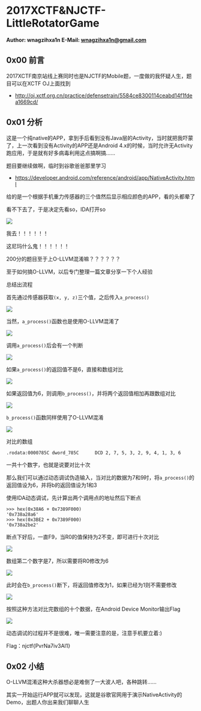 # 2017XCTF&NJCTF-LittleRotatorGame

**Author: wnagzihxa1n
E-Mail: wnagzihxa1n@gmail.com**

## 0x00 前言
2017XCTF南京站线上赛同时也是NJCTF的Mobile题，一度做的我怀疑人生，题目可以在XCTF OJ上面找到
- http://oj.xctf.org.cn/practice/defensetrain/5584ce8300114ceabd14f1fdea1669cd/

## 0x01 分析
这是一个纯native的APP，拿到手后看到没有Java层的Activity，当时就把我吓蒙了，上一次看到没有Activity的APP还是Android 4.x的时候，当时允许无Activity跑应用，于是就有好多病毒利用这点搞啊搞......

题目要继续做啊，临时到谷歌爸爸那里学习
- https://developer.android.com/reference/android/app/NativeActivity.html

给的是一个根据手机重力传感器的三个值然后显示相应颜色的APP，看的头都晕了

看不下去了，于是决定先看so，IDA打开so

![](Image/1.png)

我去！！！！！！

这尼玛什么鬼！！！！！！

200分的题目至于上O-LLVM混淆嘛？？？？？？

至于如何搞O-LLVM，以后专门整理一篇文章分享一下个人经验

总结出流程

首先通过传感器获取`(x, y, z)`三个值，之后传入`a_process()`

![](Image/2.png)

当然，`a_process()`函数也是使用O-LLVM混淆了

![](Image/3.png)

调用`a_process()`后会有一个判断

![](Image/4.png)

如果`a_process()`的返回值不是6，直接和数组对比

![](Image/5.png)

如果返回值为6，则调用`b_process()`，并将两个返回值相加再跟数组对比

![](Image/6.png)

`b_process()`函数同样使用了O-LLVM混淆

![](Image/7.png)

对比的数组
```
.rodata:0000785C dword_785C      DCD 2, 7, 5, 3, 2, 9, 4, 1, 3, 6
```

一共十个数字，也就是说要对比十次

那么我们可以通过动态调试伪造输入，当对比的数据为7和9时，将`a_process()`的返回值设为6，并将b的返回值设为1和3

使用IDA动态调试，先计算出两个调用点的地址然后下断点
```
>>> hex(0x38A6 + 0x7389F000)
'0x738a28a6'
>>> hex(0x3BE2 + 0x7389F000)
'0x738a2be2'
```

断点下好后，一直F9，当R0的值保持为2不变，即可进行十次对比

![](Image/8.png)

数组第二个数字是7，所以需要将R0修改为6

![](Image/9.png)

此时会在`b_process()`断下，将返回值修改为1，如果已经为1则不需要修改

![](Image/10.png)

按照这种方法对比完数组的十个数据，在Android Device Monitor输出Flag

![](Image/11.png)

动态调试的过程并不是很难，唯一需要注意的是，注意手机要立着:)

Flag：njctf{PvrNa7iv3Al1}

## 0x02 小结
O-LLVM混淆这种大杀器想必是难倒了一大波人吧，各种跳转......

其实一开始运行APP就可以发现，这就是谷歌官网用于演示NativeActivity的Demo，出题人你出来我们聊聊人生
